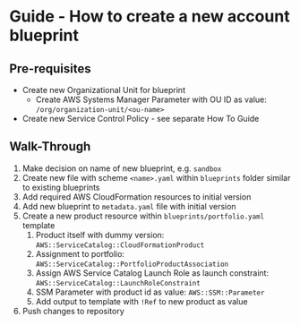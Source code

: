 # Guide - How to create a new account blueprint

## Pre-requisites

* Create new Organizational Unit for blueprint
  * Create AWS Systems Manager Parameter with OU ID as value: `/org/organization-unit/<ou-name>` 
* Create new Service Control Policy - see separate How To Guide

## Walk-Through
1. Make decision on name of new blueprint, e.g. `sandbox` 
2. Create new file with scheme `<name>.yaml` within `blueprints` folder similar to existing blueprints
3. Add required AWS CloudFormation resources to initial version
4. Add new blueprint to `metadata.yaml` file with initial version
5. Create a new product resource within `blueprints/portfolio.yaml` template
   1. Product itself with dummy version: `AWS::ServiceCatalog::CloudFormationProduct`
   2. Assignment to portfolio: `AWS::ServiceCatalog::PortfolioProductAssociation`
   3. Assign AWS Service Catalog Launch Role as launch constraint: `AWS::ServiceCatalog::LaunchRoleConstraint`
   4. SSM Parameter with product id as value: `AWS::SSM::Parameter`
   5. Add output to template with `!Ref` to new product as value
6. Push changes to repository

 